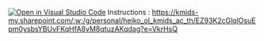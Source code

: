 [![Open in Visual Studio Code](https://classroom.github.com/assets/open-in-vscode-718a45dd9cf7e7f842a935f5ebbe5719a5e09af4491e668f4dbf3b35d5cca122.svg)](https://classroom.github.com/online_ide?assignment_repo_id=14875645&assignment_repo_type=AssignmentRepo)
Instructions : 
https://kmids-my.sharepoint.com/:w:/g/personal/heiko_ol_kmids_ac_th/EZ93K2cGlqlOsuEpm0ysbsYBUvFKqHfA8vM8qtuzAKqdag?e=VkrHsQ
